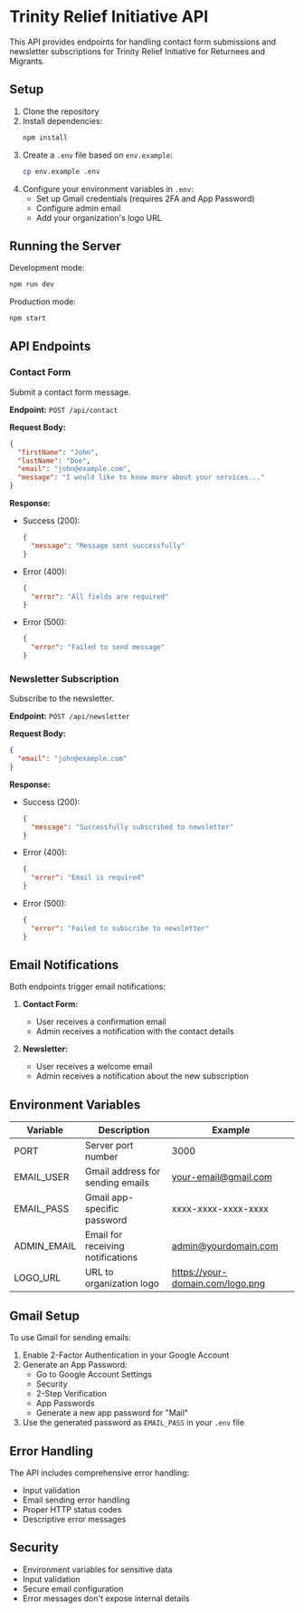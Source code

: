 # Trinity Relief Initiative API

This API provides endpoints for handling contact form submissions and newsletter subscriptions for Trinity Relief Initiative for Returnees and Migrants.

## Setup

1. Clone the repository
2. Install dependencies:
   ```bash
   npm install
   ```
3. Create a `.env` file based on `env.example`:
   ```bash
   cp env.example .env
   ```
4. Configure your environment variables in `.env`:
   - Set up Gmail credentials (requires 2FA and App Password)
   - Configure admin email
   - Add your organization's logo URL

## Running the Server

Development mode:

```bash
npm run dev
```

Production mode:

```bash
npm start
```

## API Endpoints

### Contact Form

Submit a contact form message.

**Endpoint:** `POST /api/contact`

**Request Body:**

```json
{
  "firstName": "John",
  "lastName": "Doe",
  "email": "john@example.com",
  "message": "I would like to know more about your services..."
}
```

**Response:**

- Success (200):
  ```json
  {
    "message": "Message sent successfully"
  }
  ```
- Error (400):
  ```json
  {
    "error": "All fields are required"
  }
  ```
- Error (500):
  ```json
  {
    "error": "Failed to send message"
  }
  ```

### Newsletter Subscription

Subscribe to the newsletter.

**Endpoint:** `POST /api/newsletter`

**Request Body:**

```json
{
  "email": "john@example.com"
}
```

**Response:**

- Success (200):
  ```json
  {
    "message": "Successfully subscribed to newsletter"
  }
  ```
- Error (400):
  ```json
  {
    "error": "Email is required"
  }
  ```
- Error (500):
  ```json
  {
    "error": "Failed to subscribe to newsletter"
  }
  ```

## Email Notifications

Both endpoints trigger email notifications:

1. **Contact Form:**

   - User receives a confirmation email
   - Admin receives a notification with the contact details

2. **Newsletter:**
   - User receives a welcome email
   - Admin receives a notification about the new subscription

## Environment Variables

| Variable    | Description                       | Example                          |
| ----------- | --------------------------------- | -------------------------------- |
| PORT        | Server port number                | 3000                             |
| EMAIL_USER  | Gmail address for sending emails  | your-email@gmail.com             |
| EMAIL_PASS  | Gmail app-specific password       | xxxx-xxxx-xxxx-xxxx              |
| ADMIN_EMAIL | Email for receiving notifications | admin@yourdomain.com             |
| LOGO_URL    | URL to organization logo          | https://your-domain.com/logo.png |

## Gmail Setup

To use Gmail for sending emails:

1. Enable 2-Factor Authentication in your Google Account
2. Generate an App Password:
   - Go to Google Account Settings
   - Security
   - 2-Step Verification
   - App Passwords
   - Generate a new app password for "Mail"
3. Use the generated password as `EMAIL_PASS` in your `.env` file

## Error Handling

The API includes comprehensive error handling:

- Input validation
- Email sending error handling
- Proper HTTP status codes
- Descriptive error messages

## Security

- Environment variables for sensitive data
- Input validation
- Secure email configuration
- Error messages don't expose internal details
